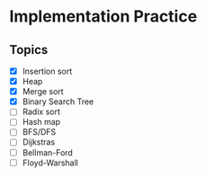# Implementation Practice

## Topics
- [x] Insertion sort
- [x] Heap
- [x] Merge sort
- [x] Binary Search Tree
- [ ] Radix sort
- [ ] Hash map
- [ ] BFS/DFS
- [ ] Dijkstras
- [ ] Bellman-Ford
- [ ] Floyd-Warshall
